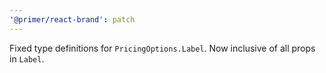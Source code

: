 ```yaml
---
'@primer/react-brand': patch
---
```


Fixed type definitions for `PricingOptions.Label`. Now inclusive of all props in `Label`.
